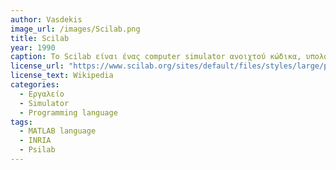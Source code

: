 ```yaml
---
author: Vasdekis
image_url: /images/Scilab.png
title: Scilab
year: 1990
caption: Το Scilab είναι ένας computer simulator ανοιχτού κώδικα, υπολογιστικό πακέτο και μια υψηλού επιπέδου, αριθμητικά γλώσσα προγραμματισμού. Μπορεί να χρησιμοποιηθεί για επεξεργασία σήματος, στατιστική ανάλυση, βελτίωση εικόνας, προσομοιώσεις και μοντελοποιήσεις.   
license_url: "https://www.scilab.org/sites/default/files/styles/large/public/prg/image/1446/scilab_screenshot1-1024x773.png?itok=KX4VkzqK" 
license_text: Wikipedia 
categories:
  - Εργαλείο
  - Simulator
  - Programming language
tags:
  - MATLAB language
  - INRIA
  - Psilab
---
```

